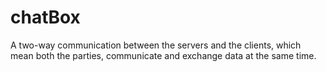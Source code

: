 # chatBox
A two-way communication between the servers and the clients, which mean both the parties, communicate and exchange data at the same time.
